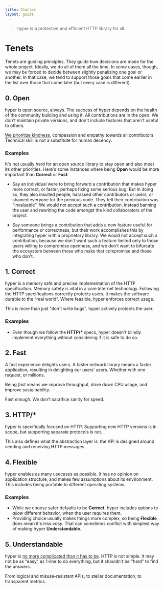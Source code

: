 ```yaml
---
title: Charter
layout: guide
---
```


> hyper is a protective and efficient HTTP library for all.

# Tenets

Tenets are guiding principles. They guide how decisions are made for the whole
project. Ideally, we do all of them all the time. In some cases, though, we may
be forced to decide between slightly penalizing one goal or another. In that
case, we tend to support those goals that come earlier in the list over those
that come later (but every case is different).

## 0. Open

hyper is open source, always. The success of hyper depends on the health of the
community building and using it. All contributions are in the open. We don't
maintain private versions, and don't include features that aren't useful to
others.

[We prioritize kindness][CONDUCT], compassion and empathy towards all
contributors. Technical skill is not a substitute for human decency.

[CONDUCT]: https://github.com/hyperium/hyper/blob/master/docs/CODE_OF_CONDUCT.md

### Examples

It's not usually hard for an open source library to stay open and also meet its
other priorities. Here's some instances where being **Open** would be more
important than **Correct** or **Fast**:

- Say an individual were to bring forward a contribution that makes hyper more
  correct, or faster, perhaps fixing some serious bug. But in doing so, they
  also insulted people, harassed other contributors or users, or shamed
  everyone for the previous code. They felt their contribution was "invaluable".
  We would not accept such a contribution, instead banning the user and
  rewriting the code amongst the kind collaborators of the project.

- Say someone brings a contribution that adds a new feature useful for
  performance or correctness, but their work accomplishes this by integrating
  hyper with a proprietary library. We would not accept such a contribution,
  because we don't want such a feature limited only to those users willing to
  compromise openness, and we don't want to bifurcate the ecosystem between those
  who make that compromise and those who don't.

## 1. Correct

hyper is a memory safe and precise implementation of the HTTP specification.
Memory safety is vital in a core Internet technology. Following the HTTP
specifications correctly protects users. It makes the software durable to the
“real world”. Where feasible, hyper enforces correct usage.

This is more than just "don't write bugs". hyper actively protects the user.

### Examples

- Even though we follow the **HTTP/\*** specs, hyper doesn't blindly implement
  everything without considering if it is safe to do so.

## 2. Fast

A fast experience delights users. A faster network library means a faster
application, resulting in delighting our users’ users. Whether with one request,
or millions.

Being _fast_ means we improve throughput, drive down CPU usage, and improve
sustainability.

Fast _enough_. We don't sacrifice sanity for speed.

## 3. HTTP/*

hyper is specifically focused on HTTP. Supporting new HTTP versions is in scope,
but supporting separate protocols is not.

This also defines what the abstraction layer is: the API is designed around
sending and receiving HTTP messages.

## 4. Flexible

hyper enables as many usecases as possible. It has no opinion on application
structure, and makes few assumptions about its environment. This includes being
portable to different operating systems.

### Examples

- While we choose safer defaults to be **Correct**, hyper includes options to
  _allow_ different behavior, when the user requires them.
- Providing choice usually makes things more complex, so being **Flexible** does
  mean it's less _easy_. That can sometimes conflict with simplest way of making
  hyper **Understandable**.

## 5. Understandable

hyper is [no more complicated than it has to
be](https://en.wikipedia.org/wiki/Occam%27s_razor). HTTP is not simple. It may
not be as "easy" as 1-line to do everything, but it shouldn't be "hard" to find
the answers.

From logical and misuse-resistant APIs, to stellar documentation, to transparent
metrics.
